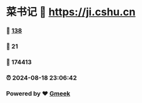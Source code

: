 # 菜书记 :link: https://ji.cshu.cn 
### :page_facing_up: [138](https://ji.cshu.cn/tag.html) 
### :speech_balloon: 21 
### :hibiscus: 174413 
### :alarm_clock: 2024-08-18 23:06:42 
### Powered by :heart: [Gmeek](https://github.com/Meekdai/Gmeek)
